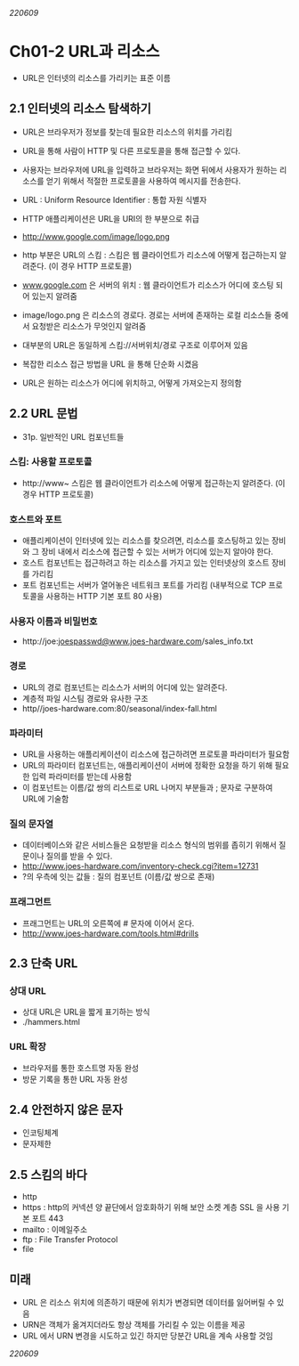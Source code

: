 _220609_

# Ch01-2 URL과 리소스

- URL은 인터넷의 리소스를 가리키는 표준 이름

## 2.1 인터넷의 리소스 탐색하기

- URL은 브라우저가 정보를 찾는데 필요한 리소스의 위치를 가리킴
- URL을 통해 사람이 HTTP 및 다른 프로토콜을 통해 접근할 수 있다.
- 사용자는 브라우저에 URL을 입력하고 브라우저는 화면 뒤에서 사용자가 원하는 리소스를 얻기 위해서 적절한 프로토콜을 사용하여 메시지를 전송한다.

- URL : Uniform Resource Identifier : 통합 자원 식별자
- HTTP 애플리케이션은 URL을 URI의 한 부분으로 취급
- http://www.google.com/image/logo.png
- http 부분은 URL의 스킴 : 스킴은 웹 클라이언트가 리소스에 어떻게 접근하는지 알려준다. (이 경우 HTTP 프로토콜)
- www.google.com 은 서버의 위치 : 웹 클라이언트가 리소스가 어디에 호스팅 되어 있는지 알려줌
- image/logo.png 은 리소스의 경로다. 경로는 서버에 존재하는 로컬 리소스들 중에서 요청받은 리소스가 무엇인지 알려줌

- 대부분의 URL은 동일하게 스킴://서버위치/경로 구조로 이루어져 있음
- 복잡한 리소스 접근 방법을 URL 을 통해 단순화 시켰음
- URL은 원하는 리소스가 어디에 위치하고, 어떻게 가져오는지 정의함

## 2.2 URL 문법

- 31p. 일반적인 URL 컴포넌트들

### 스킴: 사용할 프로토콜

- http://www~ 스킴은 웹 클라이언트가 리소스에 어떻게 접근하는지 알려준다. (이 경우 HTTP 프로토콜)

### 호스트와 포트

- 애플리케이션이 인터넷에 있는 리소스를 찾으려면, 리소스를 호스팅하고 있는 장비와 그 장비 내에서 리소스에 접근할 수 있는 서버가 어디에 있는지 알아야 한다.
- 호스트 컴포넌트는 접근하려고 하는 리소스를 가지고 있는 인터넷상의 호스트 장비를 가리킴
- 포트 컴포넌트는 서버가 열어놓은 네트워크 포트를 가리킴 (내부적으로 TCP 프로토콜을 사용하는 HTTP 기본 포트 80 사용)

### 사용자 이름과 비밀번호

- http://joe:joespasswd@www.joes-hardware.com/sales_info.txt

### 경로

- URL의 경로 컴포넌트는 리소스가 서버의 어디에 있는 알려준다.
- 계층적 파일 시스팀 경로와 유사한 구조
- http//joes-hardware.com:80/seasonal/index-fall.html

### 파라미터

- URL을 사용하는 애플리케이션이 리소스에 접근하려면 프로토콜 파라미터가 필요함
- URL의 파라미터 컴포넌트는, 애플리케이션이 서버에 정확한 요청을 하기 위해 필요한 입력 파라미터를 받는데 사용함
- 이 컴포넌트는 이름/값 쌍의 리스트로 URL 나머지 부분들과 ; 문자로 구분하여 URL에 기술함

### 질의 문자열

- 데이터베이스와 같은 서비스들은 요청받을 리소스 형식의 범위를 좁히기 위해서 질문이나 질의를 받을 수 있다.
- http://www.joes-hardware.com/inventory-check.cgi?item=12731
- ?의 우측에 잇는 값들 : 질의 컴포넌트 (이름/값 쌍으로 존재)

### 프래그먼트

- 프래그먼트는 URL의 오른쪽에 # 문자에 이어서 온다.
- http://www.joes-hardware.com/tools.html#drills

## 2.3 단축 URL

### 상대 URL

- 상대 URL은 URL을 짧게 표기하는 방식
- ./hammers.html

### URL 확장

- 브라우저를 통한 호스트명 자동 완성
- 방문 기록을 통한 URL 자동 완성

## 2.4 안전하지 않은 문자

- 인코팅체계
- 문자제한

## 2.5 스킴의 바다

- http
- https : http의 커넥션 양 끝단에서 암호화하기 위해 보안 소켓 계층 SSL 을 사용 기본 포트 443
- mailto : 이메일주소
- ftp : File Transfer Protocol
- file

## 미래

- URL 은 리소스 위치에 의존하기 때문에 위치가 변경되면 데이터를 잃어버릴 수 있음
- URN은 객체가 옮겨지더라도 항상 객체를 가리킬 수 있는 이름을 제공
- URL 에서 URN 변경을 시도하고 있긴 하지만 당분간 URL을 계속 사용할 것임

_220609_
